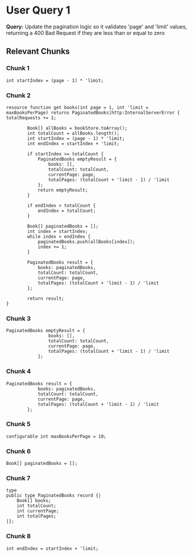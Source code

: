 # User Query 1

**Query:** Update the pagination logic so it validates 'page' and 'limit' values, returning a 400 Bad Request if they are less than or equal to zero

## Relevant Chunks

### Chunk 1
```ballerina
int startIndex = (page - 1) * 'limit;
```

### Chunk 2
```ballerina
resource function get books(int page = 1, int 'limit = maxBooksPerPage) returns PaginatedBooks|http:InternalServerError {
totalRequests += 1;

        Book[] allBooks = bookStore.toArray();
        int totalCount = allBooks.length();
        int startIndex = (page - 1) * 'limit;
        int endIndex = startIndex + 'limit;

        if startIndex >= totalCount {
            PaginatedBooks emptyResult = {
                books: [],
                totalCount: totalCount,
                currentPage: page,
                totalPages: (totalCount + 'limit - 1) / 'limit
            };
            return emptyResult;
        }

        if endIndex > totalCount {
            endIndex = totalCount;
        }

        Book[] paginatedBooks = [];
        int index = startIndex;
        while index < endIndex {
            paginatedBooks.push(allBooks[index]);
            index += 1;
        }

        PaginatedBooks result = {
            books: paginatedBooks,
            totalCount: totalCount,
            currentPage: page,
            totalPages: (totalCount + 'limit - 1) / 'limit
        };

        return result;
}
```

### Chunk 3
```ballerina
PaginatedBooks emptyResult = {
                books: [],
                totalCount: totalCount,
                currentPage: page,
                totalPages: (totalCount + 'limit - 1) / 'limit
            };
```

### Chunk 4
```ballerina
PaginatedBooks result = {
            books: paginatedBooks,
            totalCount: totalCount,
            currentPage: page,
            totalPages: (totalCount + 'limit - 1) / 'limit
        };
```

### Chunk 5
```ballerina
configurable int maxBooksPerPage = 10;
```

### Chunk 6
```ballerina
Book[] paginatedBooks = [];
```

### Chunk 7
```ballerina
type
public type PaginatedBooks record {|
    Book[] books;
    int totalCount;
    int currentPage;
    int totalPages;
|};
```

### Chunk 8
```ballerina
int endIndex = startIndex + 'limit;
```

